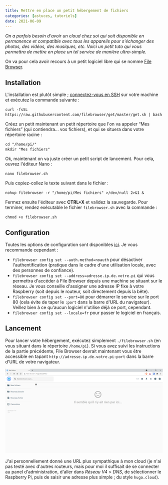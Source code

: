 ```yaml
---
title: Mettre en place un petit hébergement de fichiers
categories: [astuces, tutoriels]
date: 2021-06-09
---
```


_On a parfois besoin d'avoir un cloud chez soi qui soit disponible en permanence et compatible avec tous les appareils
pour s'échanger des photos, des vidéos, des musiques, etc. Voici un petit tuto qui vous permettra de mettre en place
un tel service de manière ultra-simple._

<!--more-->

On va pour cela avoir recours à un petit logiciel libre qui se nomme [File Browser](https://filebrowser.org/).

## Installation

L'installation est plutôt simple ; [connectez-vous en SSH](/article/installation-minimale-raspberry-pi/#se-connecter-en-ssh)
sur votre machine et exécutez la commande suivante :

```shell
curl -fsSL https://raw.githubusercontent.com/filebrowser/get/master/get.sh | bash
```

Créez un petit maintenant un petit répertoire que l'on va appeler <q>Mes fichiers</q> (qui contiendra... vos fichiers),
et qui se situera dans votre répertoire racine :

```shell
cd "/home/pi/"
mkdir "Mes fichiers"
```

Ok, maintenant on va juste créer un petit script de lancement. Pour cela, ouvrez l'éditeur Nano :

```shell
nano filebrowser.sh
```

Puis copiez-collez le texte suivant dans le fichier :

```shell
nohup filebrowser -r "/home/pi/Mes fichiers" >/dev/null 2>&1 &
```

Fermez ensuite l'éditeur avec **CTRL+X** et validez la sauvegarde. Pour terminer, rendez exécutable le fichier
`filebrowser.sh` avec la commande :

```shell
chmod +x filebrowser.sh
```

## Configuration

Toutes les options de configuration sont disponibles [ici](https://filebrowser.org/cli/filebrowser-config-set).
Je vous recommande cependant :

* `filebrowser config set --auth.method=noauth` pour désactiver l'authentification (pratique dans le cadre d'une
  utilisation locale, avec des personnes de confiance).
* `filebrowser config set --address=adresse.ip.de.votre.pi` qui vous permettra d'accéder à File Browser depuis une
  machine se situant sur le réseau. Je vous conseille d'assigner une adresse IP fixe à votre Raspberry (soit depuis
  le routeur, soit directement depuis la bête).
* `filebrowser config set --port=80` pour démarrer le service sur le port 80 (cela évite de taper le `:port` dans
  la barre d'URL du navigateur). Veillez bien à ce qu'aucun logiciel n'utilise déjà ce port, cependant.
* `filebrowser config set --locale=fr` pour passer le logiciel en français.

## Lancement

Pour lancer votre hébergement, exécutez simplement `./filebrowser.sh` (en vous situant dans le répertoire
`/home/pi`). Si vous avez suivi les instructions de la partie précédente, File Browser devrait maintenant vous
être accessible en tapant `http://adresse.ip.de.votre.pi:port` dans la barre d'URL de votre navigateur.

![Matériel](/images/articles/installer-un-petit-hebergement-de-fichiers/filebrowser.png)

J'ai personnellement donné une URL plus sympathique à mon cloud (je n'ai pas testé avec d'autres routeurs,
mais pour moi il suffisait de se connecter au panel d'administration, d'aller dans _Réseau V4_ > _DNS_,
de sélectionner le Raspberry Pi, puis de saisir une adresse plus simple ; du style `hugo.cloud`).
